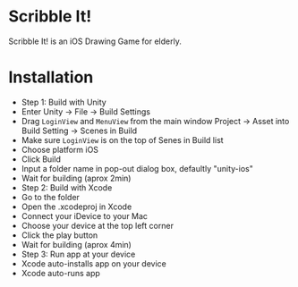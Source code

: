 # Scribble It!
Scribble It! is an iOS Drawing Game for elderly.

# Installation

- Step 1: Build with Unity
 - Enter Unity -> File -> Build Settings
 - Drag `LoginView` and `MenuView` from the main window Project -> Asset into Build Setting -> Scenes in Build
 - Make sure `LoginView` is on the top of Senes in Build list
 - Choose platform iOS
 - Click Build
 - Input a folder name in pop-out dialog box, defaultly "unity-ios"
 - Wait for building (aprox 2min)
- Step 2: Build with Xcode
 - Go to the folder
 - Open the .xcodeproj in Xcode
 - Connect your iDevice to your Mac
 - Choose your device at the top left corner
 - Click the play button
 - Wait for building (aprox 4min)
- Step 3: Run app at your device
 - Xcode auto-installs app on your device
 - Xcode auto-runs app
 
 
